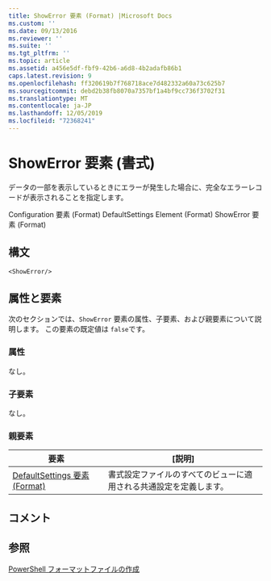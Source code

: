 ```yaml
---
title: ShowError 要素 (Format) |Microsoft Docs
ms.custom: ''
ms.date: 09/13/2016
ms.reviewer: ''
ms.suite: ''
ms.tgt_pltfrm: ''
ms.topic: article
ms.assetid: a456e5df-fbf9-42b6-a6d8-4b2adafb86b1
caps.latest.revision: 9
ms.openlocfilehash: ff320619b7f768718ace7d482332a60a73c625b7
ms.sourcegitcommit: debd2b38fb8070a7357bf1a4bf9cc736f3702f31
ms.translationtype: MT
ms.contentlocale: ja-JP
ms.lasthandoff: 12/05/2019
ms.locfileid: "72368241"
---
```

# <a name="showerror-element-format"></a>ShowError 要素 (書式)

データの一部を表示しているときにエラーが発生した場合に、完全なエラーレコードが表示されることを指定します。

Configuration 要素 (Format) DefaultSettings Element (Format) ShowError 要素 (Format)

## <a name="syntax"></a>構文

```scr
<ShowError/>
```

## <a name="attributes-and-elements"></a>属性と要素

次のセクションでは、`ShowError` 要素の属性、子要素、および親要素について説明します。 この要素の既定値は `false`です。

### <a name="attributes"></a>属性

なし。

### <a name="child-elements"></a>子要素

なし。

### <a name="parent-elements"></a>親要素

|要素|[説明]|
|-------------|-----------------|
|[DefaultSettings 要素 (Format)](./defaultsettings-element-format.md)|書式設定ファイルのすべてのビューに適用される共通設定を定義します。|

## <a name="remarks"></a>コメント

## <a name="see-also"></a>参照

[PowerShell フォーマットファイルの作成](./writing-a-powershell-formatting-file.md)
